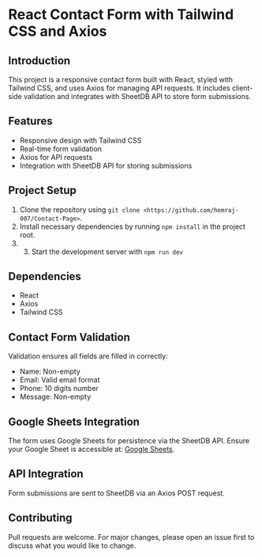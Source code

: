 # React Contact Form with Tailwind CSS and Axios

## Introduction
This project is a responsive contact form built with React, styled with Tailwind CSS, and uses Axios for managing API requests. It includes client-side validation and integrates with SheetDB API to store form submissions.

## Features
- Responsive design with Tailwind CSS
- Real-time form validation
- Axios for API requests
- Integration with SheetDB API for storing submissions

## Project Setup
1. Clone the repository using `git clone <https://github.com/hemraj-007/Contact-Page>`.
2. Install necessary dependencies by running `npm install` in the project root.
3. 3. Start the development server with `npm run dev`

## Dependencies
- React
- Axios
- Tailwind CSS

## Contact Form Validation
Validation ensures all fields are filled in correctly:
- Name: Non-empty
- Email: Valid email format
- Phone: 10 digits number
- Message: Non-empty

## Google Sheets Integration
The form uses Google Sheets for persistence via the SheetDB API. Ensure your Google Sheet is accessible at:
[Google Sheets](https://docs.google.com/spreadsheets/d/1-m7b_EX2MNDE7iVlndH4uUVgK9LP-lNcVvPKYMNov-4/edit#gid=0).

## API Integration
Form submissions are sent to SheetDB via an Axios POST request.

## Contributing
Pull requests are welcome. For major changes, please open an issue first to discuss what you would like to change.

